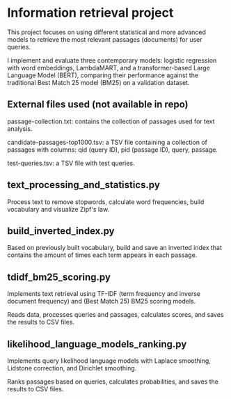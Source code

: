 # Information retrieval project
This project focuses on using different statistical and more advanced models to retrieve the most relevant passages (documents) for user queries. 

I implement and evaluate three contemporary models: logistic regression with word embeddings, LambdaMART, and a transformer-based Large Language Model (BERT), comparing their performance against the traditional Best Match 25 model (BM25) on a validation dataset.  

## External files used (not available in repo)
passage-collection.txt: contains the collection of passages used for text analysis.

candidate-passages-top1000.tsv:  a TSV file containing a collection of passages with columns: qid (query ID), pid (passage ID), query, passage.

test-queries.tsv: a TSV file with test queries.

## text_processing_and_statistics.py
Process text to remove stopwords, calculate word frequencies, build vocabulary and visualize Zipf's law.

## build_inverted_index.py 
Based on previously built vocabulary, build and save an inverted index that contains the amount of times each term appears in each passage.

## tdidf_bm25_scoring.py
Implements text retrieval using TF-IDF (term frequency and inverse document frequency) and (Best Match 25) BM25 scoring models.

Reads data, processes queries and passages, calculates scores, and saves the results to CSV files.

## likelihood_language_models_ranking.py
Implements query likelihood language models with Laplace smoothing, Lidstone correction, and Dirichlet smoothing.

Ranks passages based on queries, calculates probabilities, and saves the results to CSV files.


